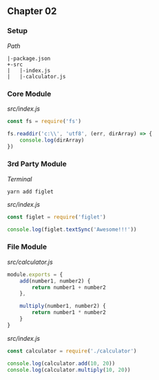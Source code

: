 ## Chapter 02

### Setup

*Path*

```
|-package.json
+-src
|   |-index.js
|   |-calculator.js
```

### Core Module

*src/index.js*

```js
const fs = require('fs')

fs.readdir('c:\\', 'utf8', (err, dirArray) => {
    console.log(dirArray)
})
```

### 3rd Party Module

*Terminal*

```
yarn add figlet
```

*src/index.js*

```js
const figlet = require('figlet')

console.log(figlet.textSync('Awesome!!!'))
```

### File Module

*src/calculator.js*

```js
module.exports = {
    add(number1, number2) {
        return number1 + number2
    },

    multiply(number1, number2) {
        return number1 * number2
    }
}
```

*src/index.js*

```js
const calculator = require('./calculator')

console.log(calculator.add(10, 20))
console.log(calculator.multiply(10, 20))
```
